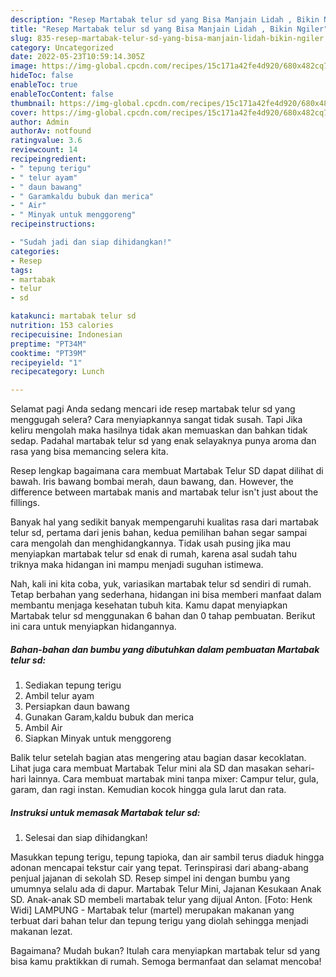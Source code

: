 ```yaml
---
description: "Resep Martabak telur sd yang Bisa Manjain Lidah , Bikin Ngiler"
title: "Resep Martabak telur sd yang Bisa Manjain Lidah , Bikin Ngiler"
slug: 835-resep-martabak-telur-sd-yang-bisa-manjain-lidah-bikin-ngiler
category: Uncategorized
date: 2022-05-23T10:59:14.305Z
image: https://img-global.cpcdn.com/recipes/15c171a42fe4d920/680x482cq70/martabak-telur-sd-foto-resep-utama.jpg
hideToc: false
enableToc: true
enableTocContent: false
thumbnail: https://img-global.cpcdn.com/recipes/15c171a42fe4d920/680x482cq70/martabak-telur-sd-foto-resep-utama.jpg
cover: https://img-global.cpcdn.com/recipes/15c171a42fe4d920/680x482cq70/martabak-telur-sd-foto-resep-utama.jpg
author: Admin
authorAv: notfound
ratingvalue: 3.6
reviewcount: 14
recipeingredient:
- " tepung terigu"
- " telur ayam"
- " daun bawang"
- " Garamkaldu bubuk dan merica"
- " Air"
- " Minyak untuk menggoreng"
recipeinstructions:

- "Sudah jadi dan siap dihidangkan!"
categories:
- Resep
tags:
- martabak
- telur
- sd

katakunci: martabak telur sd 
nutrition: 153 calories
recipecuisine: Indonesian
preptime: "PT34M"
cooktime: "PT39M"
recipeyield: "1"
recipecategory: Lunch

---
```



Selamat pagi Anda sedang mencari ide resep martabak telur sd yang menggugah selera? Cara menyiapkannya sangat tidak susah. Tapi Jika keliru mengolah maka hasilnya tidak akan memuaskan dan bahkan tidak sedap. Padahal martabak telur sd yang enak selayaknya punya aroma dan rasa yang bisa memancing selera kita.


Resep lengkap bagaimana cara membuat Martabak Telur SD dapat dilihat di bawah. Iris bawang bombai merah, daun bawang, dan. However, the difference between martabak manis and martabak telur isn&#39;t just about the fillings.

Banyak hal yang sedikit banyak mempengaruhi kualitas rasa dari martabak telur sd, pertama dari jenis bahan, kedua pemilihan bahan segar sampai cara mengolah dan menghidangkannya. Tidak usah pusing jika mau menyiapkan martabak telur sd enak di rumah, karena asal sudah tahu triknya maka hidangan ini mampu menjadi suguhan istimewa.


Nah, kali ini kita coba, yuk, variasikan martabak telur sd sendiri di rumah. Tetap berbahan yang sederhana, hidangan ini bisa memberi manfaat dalam membantu menjaga kesehatan tubuh kita. Kamu dapat menyiapkan Martabak telur sd menggunakan 6 bahan dan 0 tahap pembuatan. Berikut ini cara untuk menyiapkan hidangannya.

<!--inarticleads1-->

##### Bahan-bahan dan bumbu yang dibutuhkan dalam pembuatan Martabak telur sd:

1. Sediakan  tepung terigu
1. Ambil  telur ayam
1. Persiapkan  daun bawang
1. Gunakan  Garam,kaldu bubuk dan merica
1. Ambil  Air
1. Siapkan  Minyak untuk menggoreng


Balik telur setelah bagian atas mengering atau bagian dasar kecoklatan. Lihat juga cara membuat Martabak Telur mini ala SD dan masakan sehari-hari lainnya. Cara membuat martabak mini tanpa mixer: Campur telur, gula, garam, dan ragi instan. Kemudian kocok hingga gula larut dan rata. 

<!--inarticleads2-->

##### Instruksi untuk memasak Martabak telur sd:


1. Selesai dan siap dihidangkan!

Masukkan tepung terigu, tepung tapioka, dan air sambil terus diaduk hingga adonan mencapai tekstur cair yang tepat. Terinspirasi dari abang-abang penjual jajanan di sekolah SD. Resep simpel ini dengan bumbu yang umumnya selalu ada di dapur. Martabak Telur Mini, Jajanan Kesukaan Anak SD. Anak-anak SD membeli martabak telur yang dijual Anton. [Foto: Henk Widi] LAMPUNG - Martabak telur (martel) merupakan makanan yang terbuat dari bahan telur dan tepung terigu yang diolah sehingga menjadi makanan lezat. 

Bagaimana? Mudah bukan? Itulah cara menyiapkan martabak telur sd yang bisa kamu praktikkan di rumah. Semoga bermanfaat dan selamat mencoba!
